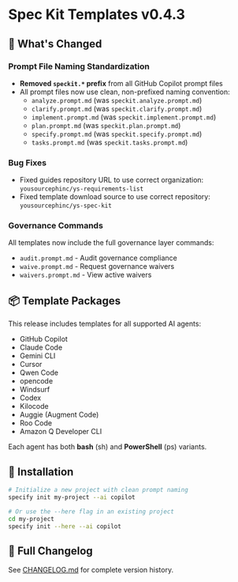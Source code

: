 # Spec Kit Templates v0.4.3

## 🎯 What's Changed

### Prompt File Naming Standardization
- **Removed `speckit.*` prefix** from all GitHub Copilot prompt files
- All prompt files now use clean, non-prefixed naming convention:
  - `analyze.prompt.md` (was `speckit.analyze.prompt.md`)
  - `clarify.prompt.md` (was `speckit.clarify.prompt.md`)
  - `implement.prompt.md` (was `speckit.implement.prompt.md`)
  - `plan.prompt.md` (was `speckit.plan.prompt.md`)
  - `specify.prompt.md` (was `speckit.specify.prompt.md`)
  - `tasks.prompt.md` (was `speckit.tasks.prompt.md`)

### Bug Fixes
- Fixed guides repository URL to use correct organization: `yousourcephinc/ys-requirements-list`
- Fixed template download source to use correct repository: `yousourcephinc/ys-spec-kit`

### Governance Commands
All templates now include the full governance layer commands:
- `audit.prompt.md` - Audit governance compliance
- `waive.prompt.md` - Request governance waivers
- `waivers.prompt.md` - View active waivers

## 📦 Template Packages

This release includes templates for all supported AI agents:
- GitHub Copilot
- Claude Code
- Gemini CLI
- Cursor
- Qwen Code
- opencode
- Windsurf
- Codex
- Kilocode
- Auggie (Augment Code)
- Roo Code
- Amazon Q Developer CLI

Each agent has both **bash** (sh) and **PowerShell** (ps) variants.

## 🚀 Installation

```bash
# Initialize a new project with clean prompt naming
specify init my-project --ai copilot

# Or use the --here flag in an existing project
cd my-project
specify init --here --ai copilot
```

## 📝 Full Changelog

See [CHANGELOG.md](CHANGELOG.md) for complete version history.
